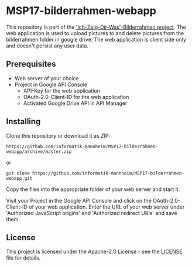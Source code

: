# MSP17-bilderrahmen-webapp

This repository is part of the ['Ich-Zeig-Dir-Was'-Bilderrahmen project](https://github.com/informatik-mannheim/bilderrahmen-msp17). The web application is used to upload pictures to and delete pictures from the bilderrahmen folder in google drive.
The web application is client side only and doesn't persist any user data.


## Prerequisites

- Web server of your choice
- Project in Google API Console
	- API-Key for the web application
	- OAuth-2.0-Client-ID for the web application
	- Activated Google Drive API in API Manager


## Installing
Clone this repository or download it as ZIP:

```
https://github.com/informatik-mannheim/MSP17-bilderrahmen-webapp/archive/master.zip
```

or

```
git clone https://github.com/informatik-mannheim/MSP17-bilderrahmen-webapp.git
```

Copy the files into the appropriate folder of your web server and start it.

Visit your Project in the Google API Console and click on the OAuth-2.0-Client-ID of your web application.
Enter the URL of your web server under 'Authorized JavaScript origins' and 'Authorized redirect URIs' and save them.

## License
This project is licensed under the Apache-2.0 License - see the [LICENSE](LICENSE) file for details.
